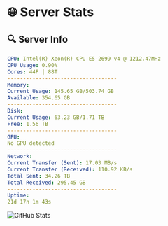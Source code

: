 # 🌐 Server Stats
## 🔍 Server Info
```yaml
CPU: Intel(R) Xeon(R) CPU E5-2699 v4 @ 1212.47MHz
CPU Usage: 0.90%
Cores: 44P | 88T
-----------------------------------
Memory:
Current Usage: 145.65 GB/503.74 GB
Available: 354.65 GB
-----------------------------------
Disk:
Current Usage: 63.23 GB/1.71 TB
Free: 1.56 TB
-----------------------------------
GPU:
No GPU detected
-----------------------------------
Network:
Current Transfer (Sent): 17.03 MB/s
Current Transfer (Received): 110.92 KB/s
Total Sent: 34.26 TB
Total Received: 295.45 GB
-----------------------------------
Uptime:
21d 17h 1m 43s
```
![GitHub Stats](https://img.shields.io/badge/Updated-2025-03-29_14:24:32-blue)